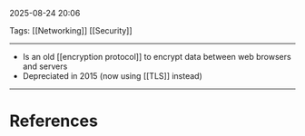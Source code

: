 2025-08-24 20:06

Tags: [[Networking]] [[Security]]

---

- Is an old [[encryption protocol]] to encrypt data between web browsers and servers
- Depreciated in 2015 (now using [[TLS]] instead)

---
# References